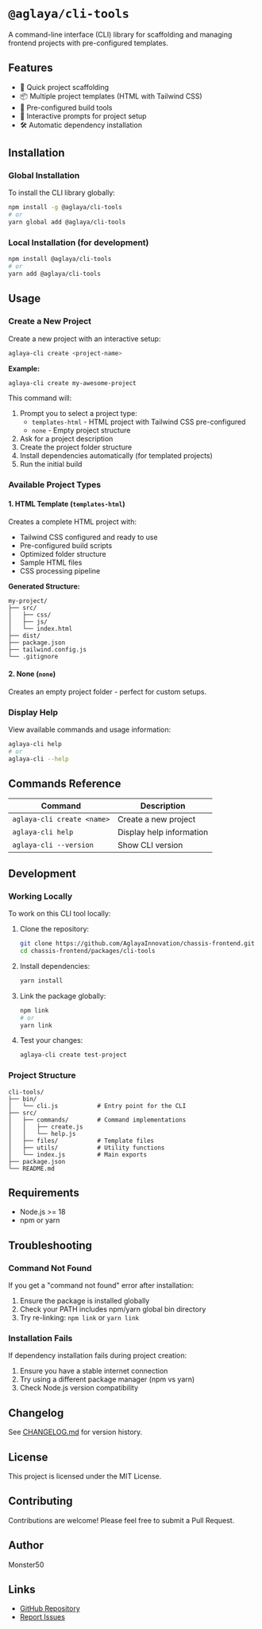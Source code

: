 # `@aglaya/cli-tools`

A command-line interface (CLI) library for scaffolding and managing frontend projects with pre-configured templates.

## Features

- 🚀 Quick project scaffolding
- 📦 Multiple project templates (HTML with Tailwind CSS)
- 🎨 Pre-configured build tools
- 📝 Interactive prompts for project setup
- 🛠️ Automatic dependency installation

## Installation

### Global Installation

To install the CLI library globally:

```bash
npm install -g @aglaya/cli-tools
# or
yarn global add @aglaya/cli-tools
```

### Local Installation (for development)

```bash
npm install @aglaya/cli-tools
# or
yarn add @aglaya/cli-tools
```

## Usage

### Create a New Project

Create a new project with an interactive setup:

```bash
aglaya-cli create <project-name>
```

**Example:**

```bash
aglaya-cli create my-awesome-project
```

This command will:

1. Prompt you to select a project type:
   - `templates-html` - HTML project with Tailwind CSS pre-configured
   - `none` - Empty project structure
2. Ask for a project description
3. Create the project folder structure
4. Install dependencies automatically (for templated projects)
5. Run the initial build

### Available Project Types

#### 1. HTML Template (`templates-html`)

Creates a complete HTML project with:

- Tailwind CSS configured and ready to use
- Pre-configured build scripts
- Optimized folder structure
- Sample HTML files
- CSS processing pipeline

**Generated Structure:**

```
my-project/
├── src/
│   ├── css/
│   ├── js/
│   └── index.html
├── dist/
├── package.json
├── tailwind.config.js
└── .gitignore
```

#### 2. None (`none`)

Creates an empty project folder - perfect for custom setups.

### Display Help

View available commands and usage information:

```bash
aglaya-cli help
# or
aglaya-cli --help
```

## Commands Reference

| Command                    | Description              |
| -------------------------- | ------------------------ |
| `aglaya-cli create <name>` | Create a new project     |
| `aglaya-cli help`          | Display help information |
| `aglaya-cli --version`     | Show CLI version         |

## Development

### Working Locally

To work on this CLI tool locally:

1. Clone the repository:

   ```bash
   git clone https://github.com/AglayaInnovation/chassis-frontend.git
   cd chassis-frontend/packages/cli-tools
   ```

2. Install dependencies:

   ```bash
   yarn install
   ```

3. Link the package globally:

   ```bash
   npm link
   # or
   yarn link
   ```

4. Test your changes:
   ```bash
   aglaya-cli create test-project
   ```

### Project Structure

```
cli-tools/
├── bin/
│   └── cli.js           # Entry point for the CLI
├── src/
│   ├── commands/        # Command implementations
│   │   ├── create.js
│   │   └── help.js
│   ├── files/           # Template files
│   ├── utils/           # Utility functions
│   └── index.js         # Main exports
├── package.json
└── README.md
```

## Requirements

- Node.js >= 18
- npm or yarn

## Troubleshooting

### Command Not Found

If you get a "command not found" error after installation:

1. Ensure the package is installed globally
2. Check your PATH includes npm/yarn global bin directory
3. Try re-linking: `npm link` or `yarn link`

### Installation Fails

If dependency installation fails during project creation:

1. Ensure you have a stable internet connection
2. Try using a different package manager (npm vs yarn)
3. Check Node.js version compatibility

## Changelog

See [CHANGELOG.md](./CHANGELOG.md) for version history.

## License

This project is licensed under the MIT License.

## Contributing

Contributions are welcome! Please feel free to submit a Pull Request.

## Author

Monster50

## Links

- [GitHub Repository](https://github.com/AglayaInnovation/chassis-frontend)
- [Report Issues](https://github.com/AglayaInnovation/chassis-frontend/issues)
